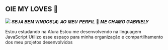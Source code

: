 ## OIE MY LOVES 💝
![](https://media.tenor.com/Oy2Ua2XFvhoAAAAM/japa-fofinha-com-rosa.gif)
𝑺𝑬𝑱𝑨 𝑩𝑬𝑴 𝑽𝑰𝑵𝑫𝑶𝑺(𝑨) 𝑨𝑶 𝑴𝑬𝑼 𝑷𝑬𝑹𝑭𝑰𝑳 🥰 𝑴𝑬 𝑪𝑯𝑨𝑴𝑶 𝑮𝑨𝑩𝑹𝑰𝑬𝑳𝒀


Estou estudando na Alura
Estou me desenvolvendo na linguagem JavaScript
Utilizo esse espaço para minha organização
e compartilhamento dos meu projetos desenvolvidos
<!--
**Gabyzz7/Gabyzz7** is a ✨ _special_ ✨ repository because its `README.md` (this file) appears on your GitHub profile.

Here are some ideas to get you started:

- 🔭 I’m currently working on ...
- 🌱 I’m currently learning ...
- 👯 I’m looking to collaborate on ...
- 🤔 I’m looking for help with ...
- 💬 Ask me about ...
- 📫 How to reach me: ...
- 😄 Pronouns: ...
- ⚡ Fun fact: ...
-->
